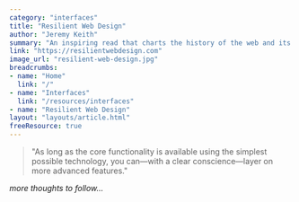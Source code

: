 ```yaml
---
category: "interfaces"
title: "Resilient Web Design"
author: "Jeremy Keith"
summary: "An inspiring read that charts the history of the web and its underlying philosophies, to help us better understand what designing for the web means today."
link: "https://resilientwebdesign.com"
image_url: "resilient-web-design.jpg"
breadcrumbs:
- name: "Home"
  link: "/"
- name: "Interfaces"
  link: "/resources/interfaces"
- name: "Resilient Web Design"
layout: "layouts/article.html"
freeResource: true
---
```


> "As long as the core functionality is available using the simplest possible technology, you can—with a clear conscience—layer on more advanced features."

_more thoughts to follow..._
